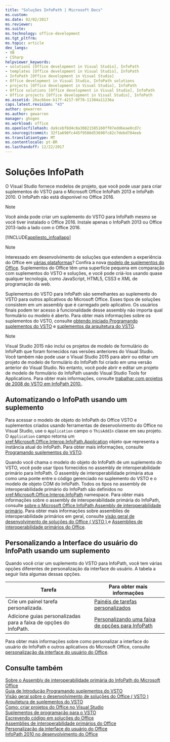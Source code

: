 ```yaml
---
title: "Soluções InfoPath | Microsoft Docs"
ms.custom: 
ms.date: 02/02/2017
ms.reviewer: 
ms.suite: 
ms.technology: office-development
ms.tgt_pltfrm: 
ms.topic: article
dev_langs:
- VB
- CSharp
helpviewer_keywords:
- solutions [Office development in Visual Studio], InfoPath
- templates [Office development in Visual Studio], InfoPath
- InfoPath [Office development in Visual Studio]
- Office development in Visual Studio, InfoPath solutions
- projects [Office development in Visual Studio], InfoPath
- Office solutions [Office development in Visual Studio], InfoPath
- Office projects [Office development in Visual Studio], InfoPath
ms.assetid: 20ac6bee-b17f-4217-9f78-11304a11236a
caps.latest.revision: "43"
author: gewarren
ms.author: gewarren
manager: ghogen
ms.workload: office
ms.openlocfilehash: da9cebf8d4c8a30821585160ff07edd6eae0cd7c
ms.sourcegitcommit: 32f1a690fc445f9586d53698fc82c7debd784eeb
ms.translationtype: MT
ms.contentlocale: pt-BR
ms.lasthandoff: 12/22/2017
---
```

# <a name="infopath-solutions"></a>Soluções InfoPath
  O Visual Studio fornece modelos de projeto, que você pode usar para criar suplementos do VSTO para o Microsoft Office InfoPath 2013 e InfoPath 2010. O InfoPath não está disponível no Office 2016.  
  
> [!NOTE]  
>  Você ainda pode criar um suplemento do VSTO para InfoPath mesmo se você tiver instalado o Office 2016. Instale apenas o InfoPath 2013 ou Office 2013-lado a lado com o Office 2016.  
  
 [!INCLUDE[appliesto_infoallapp](../vsto/includes/appliesto-infoallapp-md.md)]  
  
> [!NOTE]  
>  Interessado em desenvolvimento de soluções que estendem a experiência do Office em [várias plataformas](https://dev.office.com/add-in-availability)? Confira a nova [modelo de suplementos do Office](https://dev.office.com/docs/add-ins/overview/office-add-ins). Suplementos do Office têm uma superfície pequena em comparação com suplementos do VSTO e soluções, e você pode criá-los usando quase qualquer tecnologia, como JavaScript, HTML5, CSS3 e XML de programação da web.  
  
 Suplementos do VSTO para InfoPath são semelhantes ao suplemento do VSTO para outros aplicativos do Microsoft Office. Esses tipos de soluções consistem em um assembly que é carregado pelo aplicativo. Os usuários finais podem ter acesso à funcionalidade desse assembly não importa qual formulário ou modelo é aberto. Para obter mais informações sobre os suplementos do VSTO, consulte [obtendo iniciado Programando suplementos do VSTO](../vsto/getting-started-programming-vsto-add-ins.md) e [suplementos da arquitetura do VSTO](../vsto/architecture-of-vsto-add-ins.md).  
  
> [!NOTE]  
>  Visual Studio 2015 não inclui os projetos de modelo de formulário do InfoPath que foram fornecidos nas versões anteriores do Visual Studio. Você também não pode usar o Visual Studio 2015 para abrir ou editar um projeto de modelo de formulário do InfoPath foi criado em uma versão anterior do Visual Studio. No entanto, você pode abrir e editar um projeto de modelo de formulário do InfoPath usando Visual Studio Tools for Applications. Para obter mais informações, consulte [trabalhar com projetos de 2008 do VSTO em InfoPath 2010.](http://go.microsoft.com/fwlink/?LinkID=218903).  
  
## <a name="automating-infopath-by-using-an-add-in"></a>Automatizando o InfoPath usando um suplemento  
 Para acessar o modelo de objeto do InfoPath do Office VSTO e suplementos criados usando ferramentas de desenvolvimento do Office no Visual Studio, use o `Application` campo o `ThisAddIn` classe em seu projeto. O `Application` campo retorna um <xref:Microsoft.Office.Interop.InfoPath.Application> objeto que representa a instância atual do InfoPath. Para obter mais informações, consulte [Programando suplementos do VSTO](../vsto/programming-vsto-add-ins.md).  
  
 Quando você chama o modelo do objeto do InfoPath de um suplemento do VSTO, você pode usar tipos fornecidos no assembly de interoperabilidade primário para InfoPath. O assembly de interoperabilidade primária atua como uma ponte entre o código gerenciado no suplemento do VSTO e o modelo de objeto COM do InfoPath. Todos os tipos no assembly de interoperabilidade primário do InfoPath são definidos no <xref:Microsoft.Office.Interop.InfoPath> namespace. Para obter mais informações sobre o assembly de interoperabilidade primária do InfoPath, consulte [sobre o Microsoft Office InfoPath Assembly de interoperabilidade primário](http://msdn.microsoft.com/en-us/1b3ae03c-6951-49e4-a489-4712d3f7ba72). Para obter mais informações sobre assemblies de interoperabilidade primários em geral, consulte [visão geral de desenvolvimento de soluções do Office &#40; VSTO &#41; ](../vsto/office-solutions-development-overview-vsto.md) e [Assemblies de interoperabilidade primários do Office](../vsto/office-primary-interop-assemblies.md).  
  
## <a name="customizing-the-user-interface-of-infopath-by-using-an-add-in"></a>Personalizando a Interface do usuário do InfoPath usando um suplemento  
 Quando você criar um suplemento do VSTO para InfoPath, você tem várias opções diferentes de personalização da interface do usuário. A tabela a seguir lista algumas dessas opções.  
  
|Tarefa|Para obter mais informações|  
|----------|--------------------------|  
|Crie um painel tarefa personalizada.|[Painéis de tarefas personalizados](../vsto/custom-task-panes.md)|  
|Adicione guias personalizadas para a faixa de opções do InfoPath.|[Personalizando uma faixa de opções para InfoPath](../vsto/customizing-a-ribbon-for-infopath.md)|  
  
 Para obter mais informações sobre como personalizar a interface do usuário do InfoPath e outros aplicativos do Microsoft Office, consulte [personalização da interface do usuário do Office](../vsto/office-ui-customization.md).  
  
## <a name="see-also"></a>Consulte também  
 [Sobre o Assembly de interoperabilidade primária do InfoPath do Microsoft Office](http://msdn.microsoft.com/en-us/1b3ae03c-6951-49e4-a489-4712d3f7ba72)   
 [Guia de Introdução Programando suplementos do VSTO](../vsto/getting-started-programming-vsto-add-ins.md)   
 [Visão geral sobre o desenvolvimento de soluções do Office &#40; VSTO &#41;](../vsto/office-solutions-development-overview-vsto.md)   
 [Arquitetura de suplementos do VSTO](../vsto/architecture-of-vsto-add-ins.md)   
 [Como: criar projetos do Office no Visual Studio](../vsto/how-to-create-office-projects-in-visual-studio.md)   
 [Suplementos de programação para o VSTO](../vsto/programming-vsto-add-ins.md)   
 [Escrevendo código em soluções do Office](../vsto/writing-code-in-office-solutions.md)   
 [Assemblies de interoperabilidade primários do Office](../vsto/office-primary-interop-assemblies.md)   
 [Personalização da interface do usuário do Office](../vsto/office-ui-customization.md)   
 [InfoPath 2010 no desenvolvimento do Office](http://go.microsoft.com/fwlink/?LinkId=199012)  
  
  